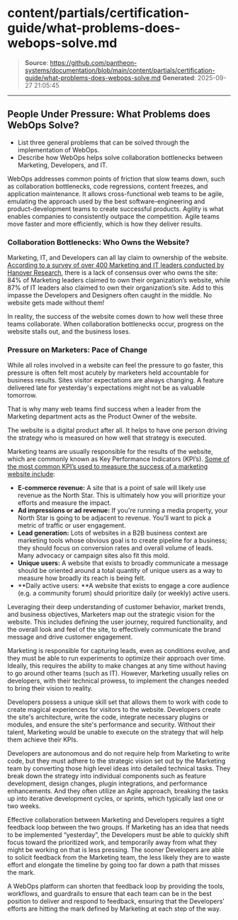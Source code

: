 # content/partials/certification-guide/what-problems-does-webops-solve.md

> **Source**: https://github.com/pantheon-systems/documentation/blob/main/content/partials/certification-guide/what-problems-does-webops-solve.md
> **Generated**: 2025-09-27 21:05:45

---

## People Under Pressure: What Problems does WebOps Solve?

<Alert title="By the end of this section, you should be able to:" type="info" >

* List three general problems that can be solved through the implementation of WebOps.
* Describe how WebOps helps solve collaboration bottlenecks between Marketing, Developers, and IT.

</Alert>

WebOps addresses common points of friction that slow teams down, such as collaboration bottlenecks, code regressions, content freezes, and application maintenance. It allows cross-functional web teams to be agile, emulating the approach used by the best software-engineering and product-development teams to create successful products. Agility is what enables companies to consistently outpace the competition. Agile teams move faster and more efficiently, which is how they deliver results.

### Collaboration Bottlenecks: Who Owns the Website?

Marketing, IT, and Developers can all lay claim to ownership of the website. [According to a survey of over 400 Marketing and IT leaders conducted by Hanover Research](https://pantheon.io/resources/ebooks/bridge-divide-between-marketing-and-it), there is a lack of consensus over who owns the site: 84% of Marketing leaders claimed to own their organization’s website, while 87% of IT leaders also claimed to own their organization’s site. Add to this impasse the Developers and Designers often caught in the middle. No website gets made without them!

In reality, the success of the website comes down to how well these three teams collaborate. When collaboration bottlenecks occur, progress on the website stalls out, and the business loses.


### Pressure on Marketers: Pace of Change

While all roles involved in a website can feel the pressure to go faster, this pressure is often felt most acutely by marketers held accountable for business results. Sites visitor expectations are always changing. A feature delivered late for yesterday's expectations might not be as valuable tomorrow.

That is why many web teams find success when a leader from the Marketing department acts as the Product Owner of the website.

The website is a digital product after all. It helps to have one person driving the strategy who is measured on how well that strategy is executed.

Marketing teams are usually responsible for the results of the website, which are commonly known as Key Performance Indicators (KPI’s). [Some of the most common KPI’s used to measure the success of a marketing website include](https://pantheon.io/blog/stop-sprinting-circles-find-your-north-star):

* **E-commerce revenue:** A site that is a point of sale will likely use revenue as the North Star. This is ultimately how you will prioritize your efforts and measure the impact.
* **Ad impressions or ad revenue:** If you're running a media property, your North Star is going to be adjacent to revenue. You'll want to pick a metric of traffic or user engagement.
* **Lead generation:** Lots of websites in a B2B business context are marketing tools whose obvious goal is to create pipeline for a business; they should focus on conversion rates and overall volume of leads. Many advocacy or campaign sites also fit this mold.
* **Unique users:** A website that exists to broadly communicate a message should be oriented around a total quantity of unique users as a way to measure how broadly its reach is being felt.
* **Daily active users: **A website that exists to engage a core audience (e.g. a community forum) should prioritize daily (or weekly) active users.

Leveraging their deep understanding of customer behavior, market trends, and business objectives, Marketers map out the strategic vision for the website. This includes defining the user journey, required functionality, and the overall look and feel of the site, to effectively communicate the brand message and drive customer engagement.

Marketing is responsible for capturing leads, even as conditions evolve, and they must be able to run experiments to optimize their approach over time. Ideally, this requires the ability to make changes at any time without having to go around other teams (such as IT). However, Marketing usually relies on developers, with their technical prowess, to implement the changes needed to bring their vision to reality.

Developers possess a unique skill set that allows them to work with code to create magical experiences for visitors to the website. Developers create the site's architecture, write the code, integrate necessary plugins or modules, and ensure the site's performance and security. Without their talent, Marketing would be unable to execute on the strategy that will help them achieve their KPIs.

Developers are autonomous and do not require help from Marketing to write code, but they must adhere to the strategic vision set out by the Marketing team by converting those high level ideas into detailed technical tasks. They break down the strategy into individual components such as feature development, design changes, plugin integrations, and performance enhancements. And they often utilize an Agile approach, breaking the tasks up into iterative development cycles, or sprints, which typically last one or two weeks.

Effective collaboration between Marketing and Developers requires a tight feedback loop between the two groups. If Marketing has an idea that needs to be implemented “yesterday”, the Developers must be able to quickly shift focus toward the prioritized work, and temporarily away from what they might be working on that is less pressing. The sooner Developers are able to solicit feedback from the Marketing team, the less likely they are to waste effort and elongate the timeline by going too far down a path that misses the mark. 

A WebOps platform can shorten that feedback loop by providing the tools, workflows, and guardrails to ensure that each team can be in the best position to deliver and respond to feedback, ensuring that the Developers’ efforts are hitting the mark defined by Marketing at each step of the way.
